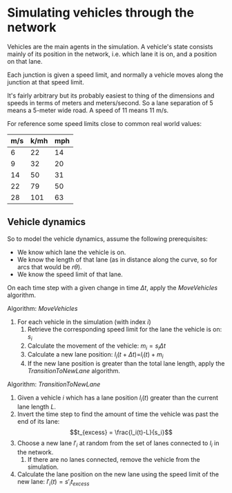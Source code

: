 # Simulating vehicles through the network

Vehicles are the main agents in the simulation. A vehicle's state
consists mainly of its position in the network, i.e. which lane
it is on, and a position on that lane.

Each junction is given a speed limit, and normally a vehicle moves
along the junction at that speed limit.

It's fairly arbitrary but its probably easiest to thing of the
dimensions and speeds in terms of meters and meters/second. So a lane
separation of 5 means a 5-meter wide road. A speed of 11 means 11 m/s.

For reference some speed limits close to common real world values:

| m/s | k/mh | mph |
| --- | ---- | --- |
|   6 |   22 |  14 |
|   9 |   32 |  20 |
|  14 |   50 |  31 |
|  22 |   79 |  50 |
|  28 |  101 |  63 |

## Vehicle dynamics

So to model the vehicle dynamics, assume the following prerequisites:

* We know which lane the vehicle is on.
* We know the length of that lane (as in distance along the curve, so
  for arcs that would be $r\theta$).
* We know the speed limit of that lane.

On each time step with a given change in time $\Delta t$, apply the _MoveVehicles_ algorithm.

Algorithm: _MoveVehicles_

1. For each vehicle in the simulation (with index $i$)
    1. Retrieve the corresponding speed limit for the lane the
       vehicle is on: $s_i$
    2. Calculate the movement of the vehicle: $m_i = s_i \Delta t$
    3. Calculate a new lane position: $l_i(t+\Delta t)$=$l_i(t) + m_i$
    4. If the new lane position is greater than the total lane length,
       apply the _TransitionToNewLane_ algorithm.

Algorithm: _TransitionToNewLane_

1. Given a vehicle $i$ which has a lane position $l_i(t)$ greater than
   the current lane length $L$.
2. Invert the time step to find the amount of time the vehicle was
   past the end of its lane:
   $$t_{excess} = \frac{l_i(t)-L}{s_i}$$
3. Choose a new lane $l'_i$ at random from the set of lanes connected
   to $l_i$ in the network.
   1. If there are no lanes connected, remove the vehicle from 
      the simulation.
5. Calculate the lane position on the new lane using the speed limit
   of the new lane: $l'_i(t) = s'_i t_{excess}$